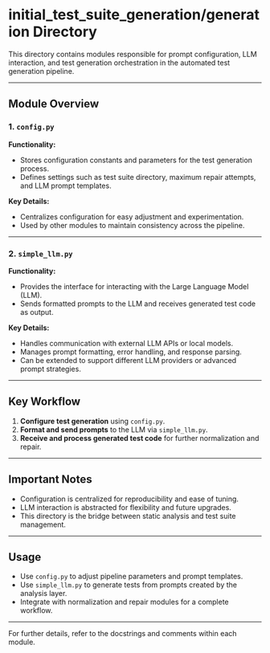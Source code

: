 # initial_test_suite_generation/generation Directory

This directory contains modules responsible for prompt configuration, LLM interaction, and test generation orchestration in the automated test generation pipeline.

---

## Module Overview

### 1. `config.py`
**Functionality:**
- Stores configuration constants and parameters for the test generation process.
- Defines settings such as test suite directory, maximum repair attempts, and LLM prompt templates.

**Key Details:**
- Centralizes configuration for easy adjustment and experimentation.
- Used by other modules to maintain consistency across the pipeline.

---

### 2. `simple_llm.py`
**Functionality:**
- Provides the interface for interacting with the Large Language Model (LLM).
- Sends formatted prompts to the LLM and receives generated test code as output.

**Key Details:**
- Handles communication with external LLM APIs or local models.
- Manages prompt formatting, error handling, and response parsing.
- Can be extended to support different LLM providers or advanced prompt strategies.

---

## Key Workflow
1. **Configure test generation** using `config.py`.
2. **Format and send prompts** to the LLM via `simple_llm.py`.
3. **Receive and process generated test code** for further normalization and repair.

---

## Important Notes
- Configuration is centralized for reproducibility and ease of tuning.
- LLM interaction is abstracted for flexibility and future upgrades.
- This directory is the bridge between static analysis and test suite management.

---

## Usage
- Use `config.py` to adjust pipeline parameters and prompt templates.
- Use `simple_llm.py` to generate tests from prompts created by the analysis layer.
- Integrate with normalization and repair modules for a complete workflow.

---

For further details, refer to the docstrings and comments within each module.
